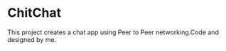 ChitChat
========

This project creates a chat app using Peer to Peer networking.Code and designed by me.
